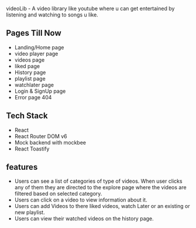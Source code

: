 videoLib - A video library like youtube where u can get entertained by listening and watching to songs u like.

**Pages Till Now**
---
* Landing/Home page
* video player page
* videos page
* liked page
* History page
* playlist page
* watchlater page
* Login & SignUp page
* Error page 404

**Tech Stack**
---
* React
* React Router DOM v6
* Mock backend with mockbee
* React Toastify

**features**
---
* Users can see a list of categories of type of videos. When user clicks any of them they are directed to the explore page where the videos are filtered based on selected category.
* Users can click on a video to view information about it.
* Users can add Videos to there liked videos, watch Later or an existing or new playlist.
* Users can view their watched videos on the history page.


